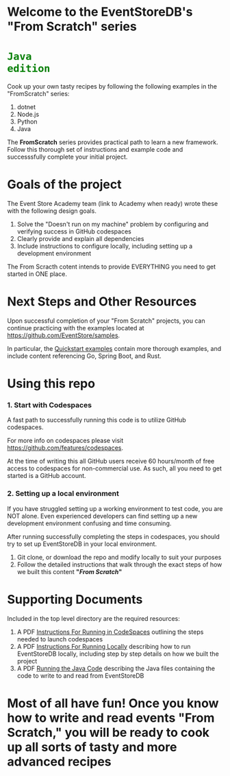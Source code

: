 # Welcome to the EventStoreDB's "From Scratch" series   
# <code style="color : green">Java edition</code>

Cook up your own tasty recipes by following the following examples in the "FromScratch" series:
1. dotnet
2. Node.js
3. Python
4. Java

The **FromScratch** series provides practical path to learn a new framework.  Follow this thorough set of instructions and example code and successsfully complete your initial project. 

# Goals of the project 

The Event Store Academy team (link to Academy when ready) wrote these with the following design goals.

1. Solve the "Doesn't run on my machine" problem by configuring and verifying success in GitHub codespaces
2. Clearly provide and explain all dependencies
3. Include instructions to configure locally, including setting up a development environment

The From Scracth cotent intends to provide EVERYTHING you need to get started in ONE place. 

# Next Steps and Other Resources

Upon successful completion of your "From Scratch" projects, you can continue practicing with the examples located at https://github.com/EventStore/samples.

In particular, the [Quickstart examples](https://GitHub.com/EventStore/samples/tree/main/Quickstart) contain more thorough examples, and include content referencing Go, Spring Boot, and Rust.

# Using this repo

### 1. Start with Codespaces

A fast path to successfully running this code is to utilize GitHub codespaces.
 
For more info on codespaces please visit https://github.com/features/codespaces.

At the time of writing this all GitHub users receive 60 hours/month of free access to codespaces for non-commercial use.  As such, all you need to get started is a GitHub account.

### 2. Setting up a local environment

If you have struggled setting up a working environment to test code, you are NOT alone. Even experienced developers can find setting up a new development environment confusing and time consuming. 

After running successfully completing the steps in codespaces, you should try to set up EventStoreDB in your local environment.
1. Git clone, or download the repo and modify locally to suit your purposes
2. Follow the detailed instructions that walk through the exact steps of how we built this content **"_From Scratch_"**

# Supporting Documents
 Included in the top level directory are the required resources:
 1. A PDF [Instructions For Running in CodeSpaces](CodeSpacesInstructions.pdf) outlining the steps needed to launch codespaces
 2. A PDF [Instructions For Running Locally](InstructionsForRunningLocally.pdf) describing how to run EventStoreDB locally, including step by step details on how we built the project
 3. A PDF [Running the Java Code](RunningTheJavaCode.pdf) describing the Java files containing the code to write to and read from EventStoreDB


# Most of all have fun!  Once you know how to write and read events "From Scratch," you will be ready to cook up all sorts of tasty and more advanced recipes 


